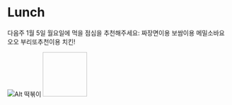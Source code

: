 # Lunch
다음주 1월 5일 월요일에 먹을 점심을 추천해주세요:
짜장면이용 
보쌈이용
메밀소바요오오
부리또추천이용
치킨!

![Alt 떡볶이](/Desktop/ttuck.jpeg)
<img width="100" height="100"></img>

